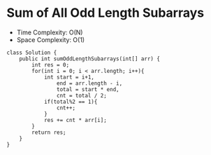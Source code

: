 # Sum of All Odd Length Subarrays

- Time Complexity: O(N)
- Space Complexity: O(1)

```
class Solution {
    public int sumOddLengthSubarrays(int[] arr) {
        int res = 0;
        for(int i = 0; i < arr.length; i++){
            int start = i+1,
                end = arr.length - i,
                total = start * end,
                cnt = total / 2;
            if(total%2 == 1){
                cnt++;
            }
            res += cnt * arr[i];
        }
        return res;
    }
}
```
